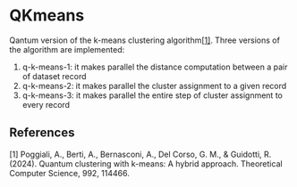 # QKmeans
Qantum version of the k-means clustering algorithm[[1]](#1). Three versions of the algorithm are implemented:

1) q-k-means-1: it makes parallel the distance computation between a pair of dataset record
2) q-k-means-2: it makes parallel the cluster assignment to a given record
3) q-k-means-3: it makes parallel the entire step of cluster assignment to every record

## References
<a id="1">[1]</a> 
Poggiali, A., Berti, A., Bernasconi, A., Del Corso, G. M., & Guidotti, R. (2024). Quantum clustering with k-means: A hybrid approach. Theoretical Computer Science, 992, 114466.
